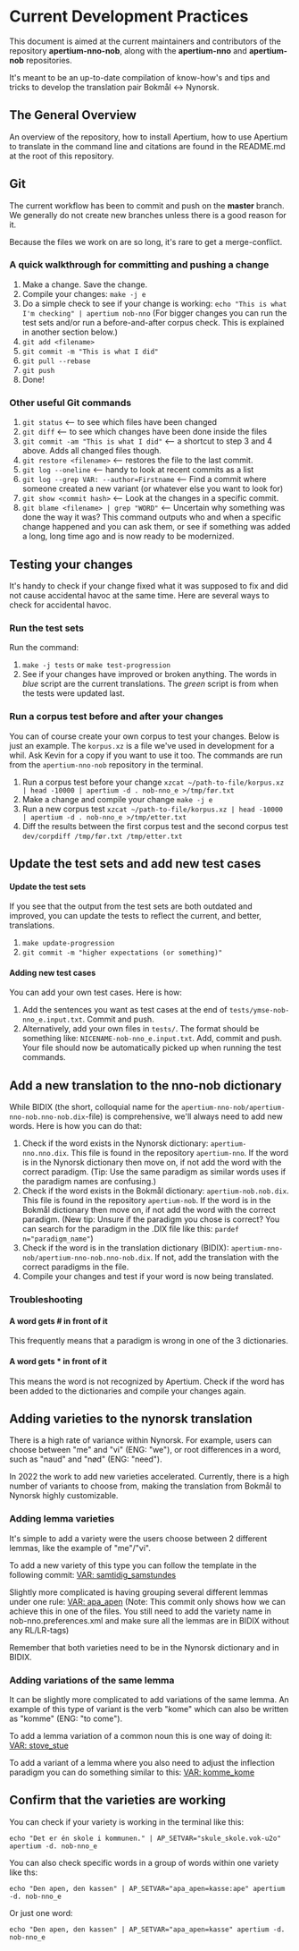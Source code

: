 # Current Development Practices

This document is aimed at the current maintainers and contributors of the repository **apertium-nno-nob**, along with the **apertium-nno** and **apertium-nob** repositories. 

It's meant to be an up-to-date compilation of know-how's and tips and tricks to develop the translation pair Bokmål <-> Nynorsk.

## The General Overview

An overview of the repository, how to install Apertium, how to use Apertium to translate in the command line and citations are found in the README.md at the root of this repository.

## Git

The current workflow has been to commit and push on the **master** branch. We generally do not create new branches unless there is a good reason for it.

Because the files we work on are so long, it's rare to get a merge-conflict.

### A quick walkthrough for committing and pushing a change

1. Make a change. Save the change.
2. Compile your changes:
`make -j e`
2. Do a simple check to see if your change is working: 
`echo "This is what I'm checking" | apertium nob-nno`
(For bigger changes you can run the test sets and/or run a before-and-after corpus check. This is explained in another section below.) 
3. `git add <filename>`
4. `git commit -m "This is what I did"`
5. `git pull --rebase`
6. `git push`
7. Done!

### Other useful Git commands
1. `git status` <-- to see which files have been changed
2. `git diff` <-- to see which changes have been done inside the files
3. `git commit -am "This is what I did"` <-- a shortcut to step 3 and 4 above. Adds all changed files though.
4. `git restore <filename>` <-- restores the file to the last commit. 
5. `git log --oneline` <-- handy to look at recent commits as a list
6. `git log --grep VAR: --author=Firstname` <-- Find a commit where someone created a new variant (or whatever else you want to look for)
7. `git show <commit hash>` <-- Look at the changes in a specific commit.
8. `git blame <filename> | grep "WORD"` <-- Uncertain why something was done the way it was? This command outputs who and when a specific change happened and you can ask them, or see if something was added a long, long time ago and is now ready to be modernized.

## Testing your changes

It's handy to check if your change fixed what it was supposed to fix and did not cause accidental havoc at the same time. Here are several ways to check for accidental havoc.

### Run the test sets

Run the command:
1. `make -j tests` 
or 
`make test-progression`
2. See if your changes have improved or broken anything. The words in *blue* script are the current translations. The *green* script is from when the tests were updated last. 

### Run a corpus test before and after your changes

You can of course create your own corpus to test your changes. Below is just an example. The `korpus.xz` is a file we've used in development for a whil. Ask Kevin for a copy if you want to use it too. The commands are run from the `apertium-nno-nob` repository in the terminal.

1. Run a corpus test before your change 
`xzcat ~/path-to-file/korpus.xz | head -10000 | apertium -d . nob-nno_e >/tmp/før.txt`
2. Make a change and compile your change
`make -j e`
3. Run a new corpus test
`xzcat ~/path-to-file/korpus.xz | head -10000 | apertium -d . nob-nno_e >/tmp/etter.txt`
4. Diff the results between the first corpus test and the second corpus test
`dev/corpdiff /tmp/før.txt /tmp/etter.txt` 


## Update the  test sets and add new test cases

####  Update the test sets

If you see that the output from the test sets are both outdated and improved, you can update the tests to reflect the current, and better, translations.

1. `make update-progression`
2. `git commit -m "higher expectations (or something)"`

####  Adding new test cases

You can add your own test cases. Here is how:

1. Add the sentences you want as test cases at the end of `tests/ymse-nob-nno_e.input.txt`. Commit and push.
2. Alternatively, add your own files in `tests/`. The format should be something like: `NICENAME-nob-nno_e.input.txt`. Add, commit and push. Your file should now be automatically picked up when running the test commands.

## Add a new translation to the nno-nob dictionary

While BIDIX (the short, colloquial name for the `apertium-nno-nob/apertium-nno-nob.nno-nob.dix`-file) is comprehensive, we'll always need to add new words. Here is how you can do that:

1. Check if the word exists in the Nynorsk dictionary: `apertium-nno.nno.dix`. This file is found in the repository `apertium-nno`. If the word is in the Nynorsk dictionary then move on, if not add the word with the correct paradigm. (Tip: Use the same paradigm as similar words uses if the paradigm names are confusing.)
2. Check if the word exists in the Bokmål dictionary: `apertium-nob.nob.dix`. This file is found in the repository `apertium-nob`. If the word is in the Bokmål dictionary then move on, if not add the word with the correct paradigm. (New tip: Unsure if the paradigm you chose is correct? You can search for the paradigm in the .DIX file like this: `pardef n="paradigm_name"`)
3. Check if the word is in the translation dictionary (BIDIX): `apertium-nno-nob/apertium-nno-nob.nno-nob.dix`. If not, add the translation with the correct paradigms in the file. 
4. Compile your changes and test if your word is now being translated.

### Troubleshooting

#### A word gets \# in front of it
This frequently means that a paradigm is wrong in one of the 3 dictionaries. 

#### A word gets \* in front of it
This means the word is not recognized by Apertium. Check if the word has been added to the dictionaries and compile your changes again. 

## Adding varieties to the nynorsk translation

There is a high rate of variance within Nynorsk. For example, users can choose between "me" and "vi" (ENG: "we"), or root differences in a word, such as "naud" and "nød" (ENG: "need"). 

In 2022 the work to add new varieties accelerated. Currently, there is a high number of variants to choose from, making the translation from Bokmål to Nynorsk highly customizable.

### Adding lemma varieties
It's simple to add a variety were the users choose between 2 different lemmas, like the example of "me"/"vi".

To add a new variety of this type you can follow the template in the following commit: [VAR: samtidig_samstundes](https://github.com/apertium/apertium-nno-nob/commit/3bda68feca97ca0b5b667d050e97df5c890be672)

Slightly more complicated is having grouping several different lemmas under one rule: [VAR: apa_apen](https://github.com/apertium/apertium-nno-nob/commit/cebc2a145929b59cb72a49a108d772fa2307979b) (Note: This commit only shows how we can achieve this in one of the files. You still need to add the variety name in nob-nno.preferences.xml and make sure all the lemmas are in BIDIX without any RL/LR-tags)

Remember that both varieties need to be in the Nynorsk dictionary and in BIDIX.

### Adding variations of the same lemma

It can be slightly more complicated to add variations of the same lemma. An example of this type of variant is the verb "kome" which can also be written as "komme" (ENG: "to come").

To add a lemma variation of a common noun this is one way of doing it: [VAR: stove_stue](https://github.com/apertium/apertium-nno/commit/821a1dfb6ce9f4811cda1f6deeb0bfb1df8c64b6)

To add a variant of a lemma where you also need to adjust the inflection paradigm you can do something similar to this: [VAR: komme_kome](https://github.com/apertium/apertium-nno/commit/c932ee73f3af43acf7f665ac84b717c6c13e579d)

## Confirm that the varieties are working

You can check if your variety is working in the terminal like this:

`echo "Det er én skole i kommunen." | AP_SETVAR="skule_skole.vok-u2o" apertium -d. nob-nno_e`

You can also check specific words in a group of words within one variety like ths:

`echo "Den apen, den kassen" | AP_SETVAR="apa_apen=kasse:ape" apertium -d. nob-nno_e`

Or just one word:

`echo "Den apen, den kassen" | AP_SETVAR="apa_apen=kasse" apertium -d. nob-nno_e`